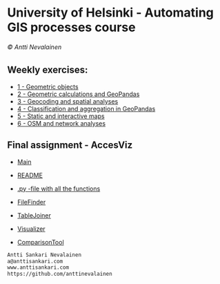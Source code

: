 # University of Helsinki - Automating GIS processes course
###### © Antti Nevalainen

## Weekly exercises:
- [1 - Geometric objects](https://github.com/anttinevalainen/automating-GIS/tree/main/1.%20Geometric%20objects)
- [2 - Geometric calculations and GeoPandas](https://github.com/anttinevalainen/automating-GIS/tree/main/2.%20Geometric%20calculations%20and%20geopandas)
- [3 - Geocoding and spatial analyses](https://github.com/anttinevalainen/automating-GIS/tree/main/3.%20Geocoding%20and%20spatial%20analyses)
- [4 - Classification and aggregation in GeoPandas](https://github.com/anttinevalainen/automating-GIS/tree/main/4.%20Classification%20and%20aggregation%20in%20geopandas)
- [5 - Static and interactive maps](https://github.com/anttinevalainen/automating-GIS/tree/main/5.%20Static%20and%20interactive%20maps)
- [6 - OSM and network analyses](https://github.com/anttinevalainen/automating-GIS/tree/main/6.%20OSM%20and%20network%20analyses)

## Final assignment - AccesViz
- [Main](https://github.com/anttinevalainen/automating-GIS/tree/main/final%20assignment)
- [README](https://github.com/anttinevalainen/automating-GIS/blob/main/final%20assignment/README.md)

- [.py -file with all the functions](https://github.com/anttinevalainen/automating-GIS/blob/main/Final%20assignment/Final.py)
- [FileFinder](https://github.com/anttinevalainen/automating-GIS/blob/main/final%20assignment/FileFinder.py)
- [TableJoiner](https://github.com/anttinevalainen/automating-GIS/blob/main/final%20assignment/TableJoiner.py)
- [Visualizer](https://github.com/anttinevalainen/automating-GIS/blob/main/final%20assignment/Visualizer.py)
- [ComparisonTool](https://github.com/anttinevalainen/automating-GIS/blob/main/final%20assignment/ComparisonTool.py)


```bash
Antti Sankari Nevalainen
a@anttisankari.com
www.anttisankari.com
https://github.com/anttinevalainen
```
